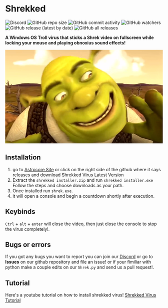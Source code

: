# Shrekked
![Discord](https://img.shields.io/discord/894937415607779349?label=Discord%20Server&logo=Discord) ![GitHub repo size](https://img.shields.io/github/repo-size/astrocore-team/shrekked?label=Repository%20size&logo=github) ![GitHub commit activity](https://img.shields.io/github/commit-activity/w/astrocore-team/shrekked?color=%23f2852c&label=Commits&logo=git) ![GitHub watchers](https://img.shields.io/github/watchers/astrocore-team/shrekked?color=%234f1db3&label=Currently%20Viewing) ![GitHub release (latest by date)](https://img.shields.io/github/v/release/astrocore-team/shrekked?color=%23b5121a&label=Latest%20Release) ![GitHub all releases](https://img.shields.io/github/downloads/astrocore-team/shrekked/total?label=Downloads)

**A Windows OS Troll virus that sticks a Shrek video on fullscreen while locking your mouse and playing obnoxius sound effects!**

<p style="text-align:center;"><img src="https://github.com/astrocore-team/Shrekked/blob/main/Assets/shrek.png?raw=true" alt="Logo" style="height: 300px; width:800px;"></p>

## Installation
1. go to [Astrocore Site](https://astrocore.net/shrekked) or click on the right side of the github where it says releases and download Shrekked Virus Latest Version
2. Extract the ``shrekked installer.zip`` and run ``shrekked installer.exe`` Follow the steps and choose downloads as your path. 
3. Once installed run ``shrek.exe``. 
4. it will open a console and begin a countdown shortly after execution.

## Keybinds
``Ctrl`` + ``alt`` + ``enter`` will close the video, then just close the console to stop the virus completely!.

## Bugs or errors
If you got any bugs you want to report you can join our [Discord](https://discord.gg/8aVJtkpk2j) or go to **Issues** on our github repository and file an issue!
or if your fimiliar with python make a couple edits on our ``Shrek.py`` and send us a pull request!.

## Tutorial
Here's a youtube tutorial on how to install shrekked virus!
[Shrekked Virus Tutorial](https://www.youtube.com/watch?v=WYsm0LeG_bM)

